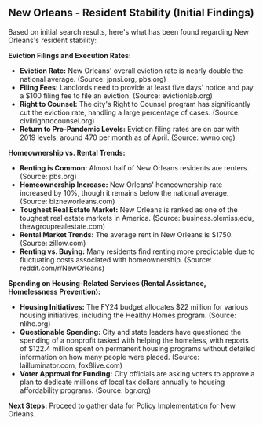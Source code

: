 ## New Orleans - Resident Stability (Initial Findings)

Based on initial search results, here's what has been found regarding New Orleans's resident stability:

**Eviction Filings and Execution Rates:**

*   **Eviction Rate:** New Orleans' overall eviction rate is nearly double the national average. (Source: jpnsi.org, pbs.org)
*   **Filing Fees:** Landlords need to provide at least five days' notice and pay a $100 filing fee to file an eviction. (Source: evictionlab.org)
*   **Right to Counsel:** The city's Right to Counsel program has significantly cut the eviction rate, handling a large percentage of cases. (Source: civilrighttocounsel.org)
*   **Return to Pre-Pandemic Levels:** Eviction filing rates are on par with 2019 levels, around 470 per month as of April. (Source: wwno.org)

**Homeownership vs. Rental Trends:**

*   **Renting is Common:** Almost half of New Orleans residents are renters. (Source: pbs.org)
*   **Homeownership Increase:** New Orleans' homeownership rate increased by 10%, though it remains below the national average. (Source: bizneworleans.com)
*   **Toughest Real Estate Market:** New Orleans is ranked as one of the toughest real estate markets in America. (Source: business.olemiss.edu, thewgrouprealestate.com)
*   **Rental Market Trends:** The average rent in New Orleans is $1750. (Source: zillow.com)
*   **Renting vs. Buying:** Many residents find renting more predictable due to fluctuating costs associated with homeownership. (Source: reddit.com/r/NewOrleans)

**Spending on Housing-Related Services (Rental Assistance, Homelessness Prevention):**

*   **Housing Initiatives:** The FY24 budget allocates $22 million for various housing initiatives, including the Healthy Homes program. (Source: nlihc.org)
*   **Questionable Spending:** City and state leaders have questioned the spending of a nonprofit tasked with helping the homeless, with reports of $122.4 million spent on permanent housing programs without detailed information on how many people were placed. (Source: lailluminator.com, fox8live.com)
*   **Voter Approval for Funding:** City officials are asking voters to approve a plan to dedicate millions of local tax dollars annually to housing affordability programs. (Source: bgr.org)

**Next Steps:** Proceed to gather data for Policy Implementation for New Orleans.

